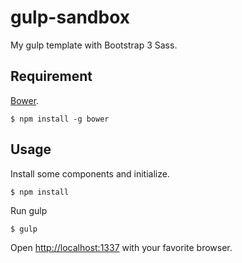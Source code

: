 # gulp-sandbox

My gulp template with Bootstrap 3 Sass.

## Requirement

[Bower](http://bower.io/).

    $ npm install -g bower

## Usage

Install some components and initialize.

	$ npm install

Run gulp

	$ gulp

Open [http://localhost:1337](http://localhost:1337) with your favorite browser.